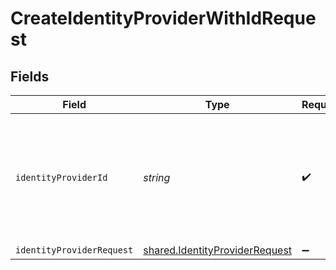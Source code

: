 # CreateIdentityProviderWithIdRequest


## Fields

| Field                                                                                    | Type                                                                                     | Required                                                                                 | Description                                                                              |
| ---------------------------------------------------------------------------------------- | ---------------------------------------------------------------------------------------- | ---------------------------------------------------------------------------------------- | ---------------------------------------------------------------------------------------- |
| `identityProviderId`                                                                     | *string*                                                                                 | :heavy_check_mark:                                                                       | The Id of the identity provider. If not provided a secure random UUID will be generated. |
| `identityProviderRequest`                                                                | [shared.IdentityProviderRequest](../../models/shared/identityproviderrequest.md)         | :heavy_minus_sign:                                                                       | N/A                                                                                      |